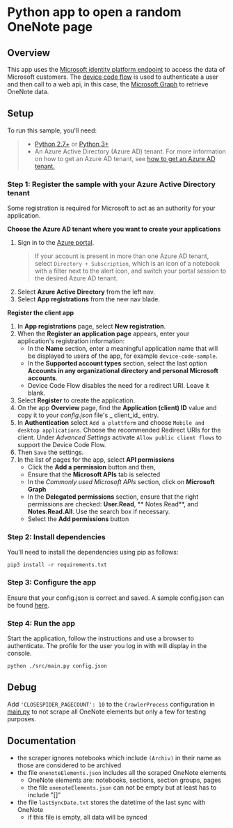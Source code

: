 # Python app to open a random OneNote page

## Overview

This app uses the [Microsoft identity platform endpoint](http://aka.ms/aadv2) to access the data of Microsoft customers.
The [device code flow](https://docs.microsoft.com/en-us/azure/active-directory/develop/v2-oauth2-device-code)
is used to authenticate a user and then call to a web api, in this case,
the [Microsoft Graph](https://graph.microsoft.io) to retrieve OneNote data.

## Setup

To run this sample, you'll need:

> - [Python 2.7+](https://www.python.org/downloads/release/python-2713/) or [Python 3+](https://www.python.org/downloads/release/python-364/)
> - An Azure Active Directory (Azure AD) tenant. For more information on how to get an Azure AD tenant, see [how to get an Azure AD tenant.](https://docs.microsoft.com/azure/active-directory/develop/quickstart-create-new-tenant)

### Step 1: Register the sample with your Azure Active Directory tenant

Some registration is required for Microsoft to act as an authority for your application.

**Choose the Azure AD tenant where you want to create your applications**

1. Sign in to the [Azure portal](https://portal.azure.com).
   > If your account is present in more than one Azure AD tenant, select `Directory + Subscription`, which is an icon of a notebook with a filter next to the alert icon, and switch your portal session to the desired Azure AD tenant.
2. Select **Azure Active Directory** from the left nav.
3. Select **App registrations** from the new nav blade.

**Register the client app**

1. In **App registrations** page, select **New registration**.
1. When the **Register an application page** appears, enter your application's registration information:
    - In the **Name** section, enter a meaningful application name that will be displayed to users of the app, for
      example `device-code-sample`.
    - In the **Supported account types** section, select the last option **Accounts in any organizational directory and
      personal Microsoft accounts**.
    - Device Code Flow disables the need for a redirect URI. Leave it blank.
1. Select **Register** to create the application.
1. On the app **Overview** page, find the **Application (client) ID** value and copy it to your _config.json_ file's _
   client_id_ entry.
1. In **Authentication** select `Add a plattform` and choose `Mobile and desktop applications`. Choose the recommended
   Redirect URIs for the client. Under _Advanced Settings_ activate `Allow public client flows` to support the Device
   Code Flow.
1. Then `Save` the settings.
1. In the list of pages for the app, select **API permissions**
    - Click the **Add a permission** button and then,
    - Ensure that the **Microsoft APIs** tab is selected
    - In the _Commonly used Microsoft APIs_ section, click on **Microsoft Graph**
    - In the **Delegated permissions** section, ensure that the right permissions are checked: **User.Read**, **
      Notes.Read**, and **Notes.Read.All**. Use the search box if necessary.
    - Select the **Add permissions** button

### Step 2: Install dependencies

You'll need to install the dependencies using pip as follows:

```Shell
pip3 install -r requirements.txt
```

### Step 3: Configure the app

Ensure that your config.json is correct and saved. A sample config.json can be found
[here](./config.json.example).

### Step 4: Run the app

Start the application, follow the instructions and use a browser to authenticate. The profile for the user you log in
with will display in the console.

```Shell
python ./src/main.py config.json
``` 

## Debug

Add `'CLOSESPIDER_PAGECOUNT': 10` to the `CrawlerProcess` configuration in
[main.py](/src/main.py) to not scrape all OneNote elements but only a few for testing purposes.

## Documentation

- the scraper ignores notebooks which include `(Archiv)` in their name as those are considered to be archived
- the file `onenoteElements.json` includes all the scraped OneNote elements
    - OneNote elements are: notebooks, sections, section groups, pages
    - the file `onenoteElements.json` can not be empty but at least has to include "[]"
- the file `lastSyncDate.txt` stores the datetime of the last sync with OneNote
    - if this file is empty, all data will be synced
